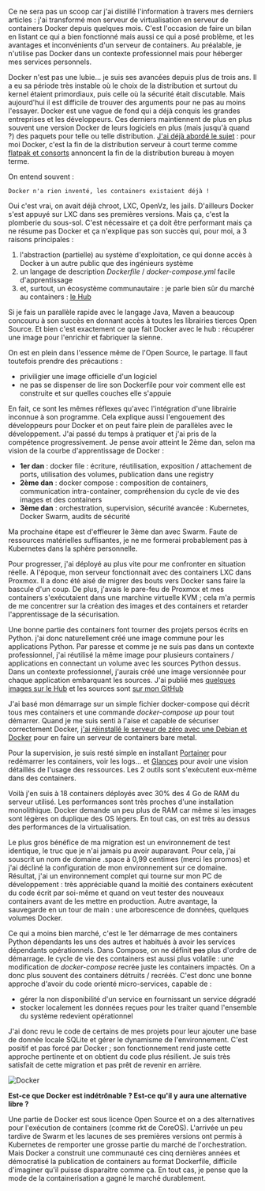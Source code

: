 <!-- title: Retour sur la migration vers Docker -->
<!-- categories: Containers Hébergement -->
<!-- tag: planet -->

Ce ne sera pas un scoop car j'ai distillé l'information à travers mes derniers articles : j'ai transformé mon serveur de virtualisation en serveur de containers Docker<!-- more --> depuis quelques mois. C'est l'occasion de faire un bilan en listant ce qui a bien fonctionné mais aussi ce qui a posé problème, et les avantages et inconvénients d'un serveur de containers. Au préalable, je n'utilise pas Docker dans un contexte professionnel mais pour héberger mes services personnels.

Docker n'est pas une lubie... je suis ses avancées depuis plus de trois ans. Il a eu sa période très instable où le choix de la distribution et surtout du kernel étaient primordiaux, puis celle où la sécurité était discutable. Mais aujourd'hui il est difficile de trouver des arguments pour ne pas au moins l'essayer. Docker est une vague de fond qui a déjà conquis les grandes entreprises et les développeurs. Ces derniers maintiennent de plus en plus souvent une version Docker de leurs logiciels en plus (mais jusqu'à quand ?) des paquets pour telle ou telle distribution. [J'ai déjà abordé le sujet](https://blogduyax.madyanne.fr/2018/quel-systeme-serveur/) : pour moi Docker, c'est la fin de la distribution serveur à court terme comme [flatpak et consorts](https://fr.wikipedia.org/wiki/Flatpak) annoncent la fin de la distribution bureau à moyen terme.

On entend souvent : 

    Docker n'a rien inventé, les containers existaient déjà !

Oui c'est vrai, on avait déjà chroot, LXC, OpenVz, les jails. D'ailleurs Docker s'est appuyé sur LXC dans ses premières versions. Mais ça, c'est la plomberie du sous-sol. C'est nécessaire et ça doit être performant mais ça ne résume pas Docker et ça n'explique pas son succès qui, pour moi, a 3 raisons principales : 

1. l'abstraction (partielle) au système d'exploitation, ce qui donne accès à Docker à un autre public que des ingénieurs système
2. un langage de description *Dockerfile* / *docker-compose.yml* facile d'apprentissage 
3. et, surtout, un écosystème communautaire : je parle bien sûr du marché au containers : [le Hub](https://hub.docker.com/)

Si je fais un parallèle rapide avec le langage Java, Maven a beaucoup concouru à son succès en donnant accès à toutes les librairies tierces Open Source. Et bien c'est exactement ce que fait Docker avec le hub : récupérer une image pour l'enrichir et fabriquer la sienne. 

On est en plein dans l'essence même de l'Open Source, le partage. Il faut toutefois prendre des précautions : 

- priviligier une image officielle d'un logiciel
- ne pas se dispenser de lire son Dockerfile pour voir comment elle est construite et sur quelles couches elle s'appuie

En fait, ce sont les mêmes réflexes qu'avec l'intégration d'une librairie inconnue à son programme. Cela explique aussi l'engouement des développeurs pour Docker et on peut faire plein de parallèles avec le développement. J'ai passé du temps à pratiquer et j'ai pris de la compétence progressivement. Je pense avoir atteint le 2ème dan, selon ma vision de la courbe d'apprentissage de Docker : 

- **1er dan** : docker file : écriture, réutilisation, exposition / attachement de ports, utilisation des volumes, publication dans une registry
- **2ème dan** : docker compose : composition de containers, communication intra-container, compréhension du cycle de vie des images et des containers
- **3ème dan** : orchestration, supervision, sécurité avancée : Kubernetes, Docker Swarm, audits de sécurité

Ma prochaine étape est d'effleurer le 3ème dan avec Swarm. Faute de ressources matérielles suffisantes, je ne me formerai probablement pas à Kubernetes dans la sphère personnelle.  

Pour progresser, j'ai déployé au plus vite pour me confronter en situation réelle. A l'époque, mon serveur fonctionnait avec des containers LXC dans Proxmox. Il a donc été aisé de migrer des bouts vers Docker sans faire la bascule d'un coup. De plus, j'avais le pare-feu de Proxmox et mes containers s'exécutaient dans une marchine virtuelle KVM ; cela m'a permis de me concentrer sur la création des images et des containers et retarder l'apprentissage de la sécurisation. 

Une bonne partie des containers font tourner des projets persos écrits en Python. j'ai donc naturellement créé une image commune pour les applications Python. Par paresse et comme je ne suis pas dans un contexte professionnel, j'ai réutilisé la même image pour plusieurs containers / applications en connectant un volume avec les sources Python dessus. Dans un contexte professionnel, j'aurais créé une image versionnée pour chaque application embarquant les sources. J'ai publié mes [quelques images sur le Hub](https://hub.docker.com/u/kianby/) et les sources sont [sur mon GitHub](https://github.com/kianby/docker) 

J'ai basé mon démarrage sur un simple fichier docker-compose qui décrit tous mes containers et une commande *docker-compose up* pour tout démarrer. Quand je me suis senti à l'aise et capable de sécuriser correctement Docker, [j'ai réinstallé le serveur de zéro avec une Debian et Docker](https://blogduyax.madyanne.fr/2018/installation-dun-serveur-de-containers/) pour en faire un serveur de containers bare metal. 

Pour la supervision, je suis resté simple en installant [Portainer](https://www.portainer.io/) pour redémarrer les containers, voir les logs... et [Glances](https://nicolargo.github.io/glances/) pour avoir une vision détaillés de l'usage des ressources. Les 2 outils sont s'exécutent eux-même dans des containers. 

Voilà j'en suis à 18 containers déployés avec 30% des 4 Go de RAM du serveur utilisé. Les performances sont très proches d'une installation monolithique. Docker demande un peu plus de RAM car même si les images sont légères on duplique des OS légers. En tout cas, on est très au dessus des performances de la virtualisation.

Le plus gros bénéfice de ma migration est un environnement de test identique, le truc que je n'ai jamais pu avoir auparavant. Pour cela, j'ai souscrit un nom de domaine .space à 0,99 centimes (merci les promos) et j'ai décliné la configuration de mon environnement sur ce domaine. Résultat, j'ai un environnement complet qui tourne sur mon PC de développement : très appréciable quand la moitié des containers exécutent du code écrit par soi-même et quand on veut tester des nouveaux containers avant de les mettre en production. Autre avantage, la sauvegarde en un tour de main : une arborescence de données, quelques volumes Docker.

Ce qui a moins bien marché, c'est le 1er démarrage de mes containers Python dépendants les uns des autres et habitués à avoir les services dépendants opérationnels. Dans Compose, on ne définit ~~pas~~ plus d'ordre de démarrage. le cycle de vie des containers est aussi plus volatile : une modification de *docker-compose* recrée juste les containers impactés. On a donc plus souvent des containers détruits / recréés. C'est donc une bonne approche d'avoir du code orienté micro-services, capable de : 

- gérer la non disponibilité d'un service en fournissant un service dégradé
- stocker localement les données reçues pour les traiter quand l'ensemble du système redevient opérationnel

J'ai donc revu le code de certains de mes projets pour leur ajouter une base de donnée locale SQLite et gérer le dynamisme de l'environnement. C'est positif et pas forcé par Docker ; son fonctionnement rend juste cette approche pertinente et on obtient du code plus résilient. Je suis très satisfait de cette migration et pas prêt de revenir en arrière. 

![Docker](/images/2018/docker.jpg)

**Est-ce que Docker est indétrônable ? Est-ce qu'il y aura une alternative libre ?**

Une partie de Docker est sous licence Open Source et on a des alternatives pour l'exécution de containers (comme rkt de CoreOS). L'arrivée un peu tardive de Swarm et les lacunes de ses premières versions ont permis à Kubernetes de remporter une grosse partie du marché de l'orchestration. Mais Docker a construit une communauté ces cinq dernières années et démocratisé la publication de containers au format Dockerfile, difficile d'imaginer qu'il puisse disparaitre comme ça. En  tout  cas, je pense que la mode de la containerisation a gagné le marché durablement.
